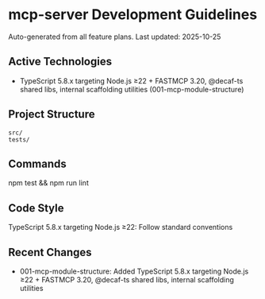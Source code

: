 # mcp-server Development Guidelines

Auto-generated from all feature plans. Last updated: 2025-10-25

## Active Technologies

- TypeScript 5.8.x targeting Node.js ≥22 + FASTMCP 3.20, @decaf-ts shared libs, internal scaffolding utilities (001-mcp-module-structure)

## Project Structure

```text
src/
tests/
```

## Commands

npm test && npm run lint

## Code Style

TypeScript 5.8.x targeting Node.js ≥22: Follow standard conventions

## Recent Changes

- 001-mcp-module-structure: Added TypeScript 5.8.x targeting Node.js ≥22 + FASTMCP 3.20, @decaf-ts shared libs, internal scaffolding utilities

<!-- MANUAL ADDITIONS START -->
<!-- MANUAL ADDITIONS END -->
